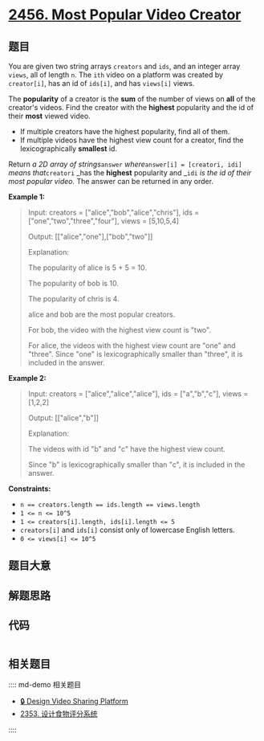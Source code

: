 # [2456. Most Popular Video Creator](https://leetcode.com/problems/most-popular-video-creator/)

## 题目

You are given two string arrays `creators` and `ids`, and an integer array
`views`, all of length `n`. The `ith` video on a platform was created by
`creator[i]`, has an id of `ids[i]`, and has `views[i]` views.

The **popularity** of a creator is the **sum** of the number of views on
**all** of the creator's videos. Find the creator with the **highest**
popularity and the id of their **most** viewed video.

- If multiple creators have the highest popularity, find all of them.
- If multiple videos have the highest view count for a creator, find the lexicographically **smallest** id.

Return _a 2D array of strings_`answer` _where_`answer[i] = [creatori, idi]`
_means that_`creatori` _has the **highest** popularity and _`idi` _is the id
of their most popular video._ The answer can be returned in any order.

**Example 1:**

> Input: creators = ["alice","bob","alice","chris"], ids = ["one","two","three","four"], views = [5,10,5,4]
>
> Output: [["alice","one"],["bob","two"]]
>
> Explanation:
>
> The popularity of alice is 5 + 5 = 10.
>
> The popularity of bob is 10.
>
> The popularity of chris is 4.
>
> alice and bob are the most popular creators.
>
> For bob, the video with the highest view count is "two".
>
> For alice, the videos with the highest view count are "one" and "three". Since "one" is lexicographically smaller than "three", it is included in the answer.

**Example 2:**

> Input: creators = ["alice","alice","alice"], ids = ["a","b","c"], views = [1,2,2]
>
> Output: [["alice","b"]]
>
> Explanation:
>
> The videos with id "b" and "c" have the highest view count.
>
> Since "b" is lexicographically smaller than "c", it is included in the answer.

**Constraints:**

- `n == creators.length == ids.length == views.length`
- `1 <= n <= 10^5`
- `1 <= creators[i].length, ids[i].length <= 5`
- `creators[i]` and `ids[i]` consist only of lowercase English letters.
- `0 <= views[i] <= 10^5`

## 题目大意

## 解题思路

## 代码

```javascript

```

## 相关题目

:::: md-demo 相关题目

- [🔒 Design Video Sharing Platform](https://leetcode.com/problems/design-video-sharing-platform)
- [2353. 设计食物评分系统](https://leetcode.com/problems/design-a-food-rating-system)

::::
